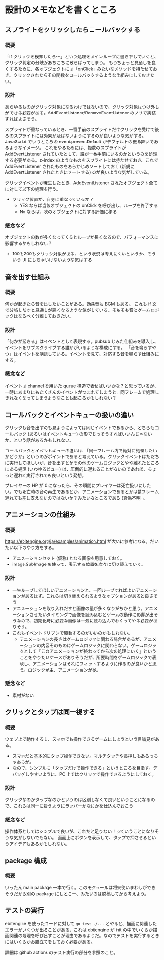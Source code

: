 # 設計のメモなどを書くところ

## スプライトをクリックしたらコールバックする

### 概要

「if クリックを検知したら～」という処理をメインループに書き下していくと、クリック判定の分岐があちこちに散らばってしまう。
もうちょっと見通しを良くするために、各オブジェクトには「onClick」みたいなメソッドを持たせておき、クリックされたらその関数をコールバックするような仕組みにしておきたい。

### 設計

あらゆるものがクリック対象になるわけではないので、クリック対象はつけ外しができる必要がある。AddEventListener/RemoveEventListener のノリで実装すればよさそう。

スプライトが重なっているとき、一番手前のスプライトだけクリックを受けて後ろのスプライトには効果が及ばないようにするのが良いような気がする。JavaScript でいうところの event.preventDefault がデフォルトの振る舞いであるようなイメージ。
これをやるためには、複数のスプライトが AddEventListener されていたとして、誰が一番手前にいるのかというのを処理する必要がある。z-index のようなものをスプライトには持たせておき、これで AddEventListener されたものをあらかじめソートしておく (新規に AddEventListener されたときにソートする) のが良いような気がしている。

クリックイベントが発生したとき、AddEventListener されたオブジェクト全てに対して以下の処理を行う。

- クリック位置が、自身に重なっているか？
  - YES ならば当該オブジェクトの onClick を呼び出し、ループを終了する
  - No ならば、次のオブジェクトに対する評価に移る

### 懸念など

オブジェクトの数が多くなってくるとループが長くなるので、パフォーマンスに影響するかもしれない？

- 100も200もクリック対象がある、という状況は考えにくいというか、そういう UI にしちゃいけないような気はする

## 音を出す仕組み

### 概要

何かが起きたら音を出したいことがある。効果音も BGM もある。
これも if 文で分岐しだすと見通しが悪くなるような気がしている。そもそも音とゲームロジックはなるべく分離しておきたい。

### 設計

「何かが起きる」はイベントとして表現する。pubsub じみた仕組みを導入し、イベントをサブスクライブする誰かがいるような構成にする。
「音を鳴らすやつ」はイベントを購読している。イベントを見て、対応する音を鳴らす仕組みにする。

### 懸念など

イベントは channel を用いた queue 構造で表せばいいかな？と思っているが、一時にあまりにもたくさんのイベントがつまれてしまうと、同フレームで処理しきれなくなってしまうようなことも起こるかもしれない？

## コールバックとイベントキューの扱いの違い

クリックも音を出すのも見ようによっては同じイベントであるから、どちらもコールバック (あるいはイベントキュー) の形でじっそうすればいいんじゃないか、という話があるかもしれない。

コールバックとイベントキューの違いは、「同一フレーム内で絶対に処理したいかどうか」というのがポイントであると考えている。クリックイベントはただちに実行してほしいが、音を出すとかその他のゲームロジックとやや離れたところにある処理 (いわゆるビュー) は、圧倒的に遅れることがないのであれば、ちょっと遅れて実行されても良いという発想。

プレイヤーの HP が 0 になったら、その瞬間にプレイヤーは死亡扱いにしたい。でも死亡時の音の再生であるとか、アニメーションであるとかは数フレーム遅れても差し支えないのではないか？みたいなところである (真偽不明) 。

## アニメーションの仕組み

### 概要

https://ebitengine.org/ja/examples/animation.html が大いに参考になる。だいたい以下のやり方をする。
- アニメーションセット (仮称) となる画像を用意しておく。
- image.SubImage を使って、表示する位置を次々に切り替えていく。

### 設計

- 一生ループしてほしいアニメーションと、一回ループすればよいアニメーションがあるはず。これらは切り替えられるようなオプションがあると良さそう
- アニメーションを取り入れだすと画像の量が多くなりがちかと思う。アニメーションさせたいタイミングで画像を読み込むとゲームの動作に影響が出そうなので、初期化時に必要な画像は一気に読み込んでおくってやる必要がありそう。
- これもイベントドリブンで駆動するのがいいのかもしれない。
  - アニメーションの長さはゲームロジックに関わる場合があるが、アニメーションの内容そのものはゲームロジックに関わらない。ゲームロジックとして「このアニメーションが終わってから次の処理にいく」ということをやりたいケースがありそうだが、所要時間をゲームロジックで表現し、アニメーションはそれにフィットするように作るのが良いかと思う。ロジックが主、アニメーションが従。

### 懸念など

- 素材がない

## クリックとタップは同一視する

### 概要

ウェブ上で動作するし、スマホでも操作できるゲームにしようという目論見がある。
- スマホだと基本的にタップ操作できない。マルチタッチや長押しもあるっちゃあるが。
- なので、シンプルに「タップだけで操作できる」というところを目指す。デバッグしやすいように、PC 上ではクリックで操作できるようにしておく。

### 設計

クリックなのかタップなのかというのは区別しなくて良いということになるので、これらは同一に扱うようにラッパーかなにかを仕込んでおこう

### 懸念など

操作体系としてはシンプルで良いが、これだと足りない！っていうことになりそうな気がしないでもない。
画面上にボタンを表示して、タップで押させるというアイデアもあるかもしれない。

## package 構成

### 概要

いったん main package 一本で行く。このモジュールは将来使いまわしができそうだから別の package にしとこー、みたいのは脱稿してから考えよう。

## テストの実行

ebitengine を使ったコードに対して `go test ./...` とやると、描画に関連したエラーがいくつか出ることがある。これは ebitengine が init の中でいくらか描画関連の処理を呼び出すことが理由であるようだ。なのでテストを実行するときにはいくらかお膳立てをしておく必要がある。

詳細は github actions のテスト実行の部分を参照のこと。
